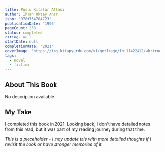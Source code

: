 ```yaml
---
title: Puslu Kıtalar Atlası
author: İhsan Oktay Anar
isbn: '9789754704723'
publicationDate: '1995'
pageCount: 238
status: completed
rating: null
startDate: null
completionDate: '2021'
coverImage: 'https://img.kitapyurdu.com/v1/getImage/fn:11422412/wh:true/wi:220'
tags:
  - novel
  - fiction
---
```


## About This Book

No description available.

## My Take

I completed this book in 2021. Looking back, I don't have detailed notes from this read, but it was part of my reading journey during that time.

_This is a placeholder - I may update this with more detailed thoughts if I revisit the book or have stronger memories of it._
